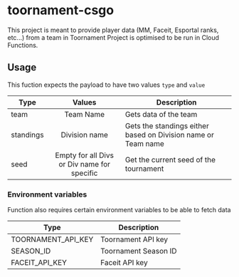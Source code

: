 # toornament-csgo
This project is meant to provide player data (MM, Faceit, Esportal ranks, etc...) from a team in Toornament
Project is optimised to be run in Cloud Functions.
 
## Usage
This fuction expects the payload to have two values `type` and `value`

| Type          | Values        | Description           |
|------         |:---------:    |---------------------- |
|team           | Team Name     | Gets data of the team |
|standings      | Division name | Gets the standings either based on Division name or Team name   |
|seed           | Empty for all Divs or Div name for specific             | Get the current seed of the tournament

### Environment variables
Function also requires certain environment variables to be able to fetch data

| Type                      | Description           |
|------                     |---------------------- |
| TOORNAMENT_API_KEY        | Toornament API key    |
| SEASON_ID                 | Toornament Season ID  |
| FACEIT_API_KEY            | Faceit API key        |
